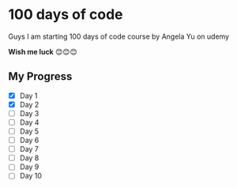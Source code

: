 # 100 days of code
Guys I am starting 100 days of code course by Angela Yu on udemy

**Wish me luck** 😊😊😊

## My Progress
- [x] Day 1
- [x] Day 2
- [ ] Day 3
- [ ] Day 4
- [ ] Day 5
- [ ] Day 6
- [ ] Day 7
- [ ] Day 8
- [ ] Day 9
- [ ] Day 10
